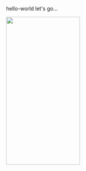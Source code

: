 hello-world
let's go...

<img src="https://user-images.githubusercontent.com/39848362/104917566-5577f200-5972-11eb-814d-125c422a2c5e.png" data-canonical-src="https://user-images.githubusercontent.com/39848362/104917566-5577f200-5972-11eb-814d-125c422a2c5e.png" width="200" height="400" />

